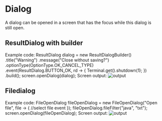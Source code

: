 # Dialog

A dialog can be opened in a screen that has the focus while this dialog is still open.

## ResultDialog with builder
<tldr>
Example code:
<code-block lang="java">
ResultDialog dialog = new ResultDialogBuilder()
    .title("Warning")
    .message("Close without saving?")
    .optionType(OptionType.OK_CANCEL_TYPE)
    .event(ResultDialog.BUTTON_OK, rd -> {
      Terminal.get().shutdown(1);
    })
    .build();
screen.openDialog(dialog);
</code-block>
Screen output:
<img src="resultdialog.png" alt="output"/>
</tldr>

## Filedialog

<tldr>
Example code:
<code-block lang="java">
FileOpenDialog fileOpenDialog = new FileOpenDialog("Open file", file -> {
  //select file event
});
fileOpenDialog.fileFilter("java", "txt");
screen.openDialog(fileOpenDialog);
</code-block>
Screen output:
<img src="filedialog.png" alt="output"/>
</tldr>
